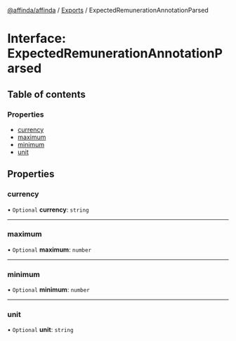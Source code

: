 [@affinda/affinda](../README.md) / [Exports](../modules.md) / ExpectedRemunerationAnnotationParsed

# Interface: ExpectedRemunerationAnnotationParsed

## Table of contents

### Properties

- [currency](ExpectedRemunerationAnnotationParsed.md#currency)
- [maximum](ExpectedRemunerationAnnotationParsed.md#maximum)
- [minimum](ExpectedRemunerationAnnotationParsed.md#minimum)
- [unit](ExpectedRemunerationAnnotationParsed.md#unit)

## Properties

### currency

• `Optional` **currency**: `string`

___

### maximum

• `Optional` **maximum**: `number`

___

### minimum

• `Optional` **minimum**: `number`

___

### unit

• `Optional` **unit**: `string`
